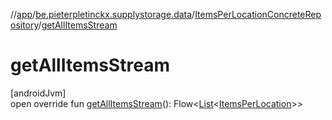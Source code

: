 //[app](../../../index.md)/[be.pieterpletinckx.supplystorage.data](../index.md)/[ItemsPerLocationConcreteRepository](index.md)/[getAllItemsStream](get-all-items-stream.md)

# getAllItemsStream

[androidJvm]\
open override fun [getAllItemsStream](get-all-items-stream.md)(): Flow&lt;[List](https://kotlinlang.org/api/latest/jvm/stdlib/kotlin.collections/-list/index.html)&lt;[ItemsPerLocation](../-items-per-location/index.md)&gt;&gt;

